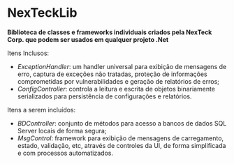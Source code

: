 # NexTeckLib

**Biblioteca de classes e frameworks individuais criados pela NexTeck Corp. que podem ser usados em qualquer projeto .Net**

Itens Inclusos:
- *ExceptionHandler*: um handler universal para exibição de mensagens de erro, captura de exceções não tratadas, proteção de informações comprometidas por vulnerabilidades e geração de relatórios de erros;
- *ConfigController*: controla a leitura e escrita de objetos binariamente serializados para persistência de configurações e relatórios.

Itens a serem incluídos:
- *BDController*: conjunto de métodos para acesso a bancos de dados SQL Server locais de forma segura;
- *MsgControl*: framework para exibição de mensagens de carregamento, estado, validação, etc, através de controles da UI, de forma simplificada e com processos automatizados.
